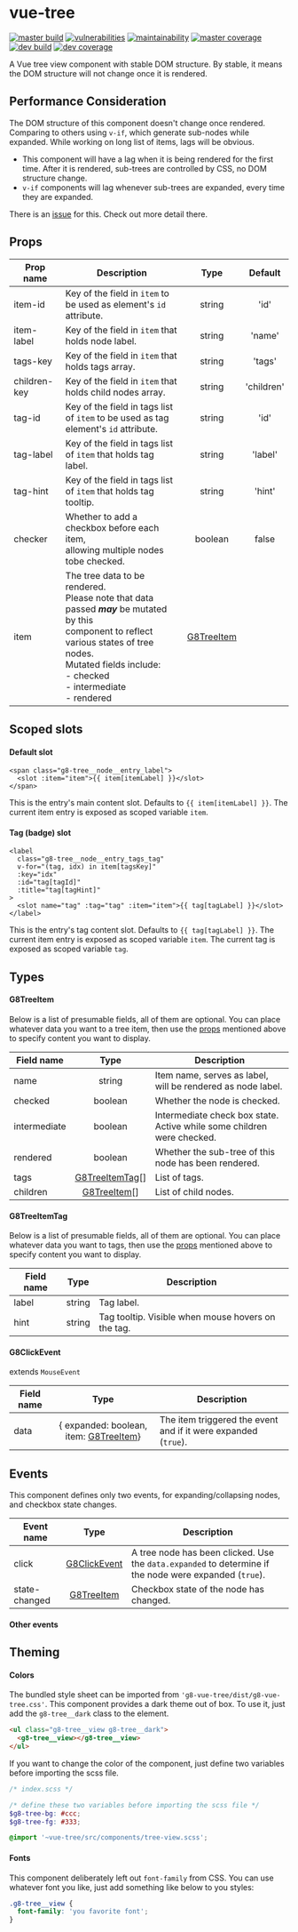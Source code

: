# vue-tree

[![master build](https://img.shields.io/travis/com/eidng8/vue-tree?color=333&logo=travis)](https://travis-ci.com/eidng8/vue-tree) [![vulnerabilities](https://img.shields.io/snyk/vulnerabilities/github/eidng8/vue-tree?color=333&logo=snyk)](https://snyk.io/test/github/eidng8/vue-tree?targetFile=package.json) [![maintainability](https://img.shields.io/codeclimate/maintainability/eidng8/vue-tree?color=333&logo=code-climate)](https://codeclimate.com/github/eidng8/vue-tree/maintainability) [![master coverage](https://img.shields.io/coveralls/github/eidng8/vue-tree/master?color=333&logo=coveralls)](https://coveralls.io/github/eidng8/vue-tree?branch=master) [![dev build](https://img.shields.io/travis/com/eidng8/vue-tree/dev?color=333&label=dev%20build&logo=travis)](https://travis-ci.com/eidng8/vue-tree/tree/dev) [![dev coverage](https://img.shields.io/coveralls/github/eidng8/vue-tree/dev?color=333&label=dev%20coverage&logo=coveralls)](https://coveralls.io/github/eidng8/vue-tree?branch=dev)

A Vue tree view component with stable DOM structure. By stable, it means the DOM structure will not change once it is rendered.

## Performance Consideration

The DOM structure of this component doesn't change once rendered. Comparing to others using `v-if`, which generate sub-nodes while expanded. While working on long list of items, lags will be obvious.

- This component will have a lag when it is being rendered for the first time. After it is rendered, sub-trees are controlled by CSS, no DOM structure change.
- `v-if` components will lag whenever sub-trees are expanded, every time they are expanded.

There is an [issue](https://github.com/eidng8/vue-tree/issues/24) for this. Check out more detail there.

## Props

<!-- prettier-ignore -->
| Prop name    | Description                                                                          | Type    | Default    |
| ------------ | ------------------------------------------------------------------------------------ | :-----: | :--------: |
| item-id      | Key of the field in `item` to be used as element's `id` attribute.                   | string  | 'id'       |
| item-label   | Key of the field in `item` that holds node label.                                    | string  | 'name'     |
| tags-key     | Key of the field in `item` that holds tags array.                                    | string  | 'tags'     |
| children-key | Key of the field in `item` that holds child nodes array.                             | string  | 'children' |
| tag-id       | Key of the field in tags list of `item` to be used as tag element's `id` attribute.  | string  | 'id'       |
| tag-label    | Key of the field in tags list of `item` that holds tag label.                        | string  | 'label'    |
| tag-hint     | Key of the field in tags list of `item` that holds tag tooltip.                      | string  | 'hint'     |
| checker      | Whether to add a checkbox before each item,<br>allowing multiple nodes tobe checked. | boolean | false      |
| item         | The tree data to be rendered.<br>Please note that data passed **_may_** be mutated by this<br>component to reflect various states of tree nodes.<br>Mutated fields include:<br>- checked<br>- intermediate<br>- rendered | [G8TreeItem](#g8treeitem) |  |

## Scoped slots

#### Default slot

```vue
<span class="g8-tree__node__entry_label">
  <slot :item="item">{{ item[itemLabel] }}</slot>
</span>
```

This is the entry's main content slot. Defaults to `{{ item[itemLabel] }}`. The current item entry is exposed as scoped variable `item`.

#### Tag (badge) slot

```vue
<label
  class="g8-tree__node__entry_tags_tag"
  v-for="(tag, idx) in item[tagsKey]"
  :key="idx"
  :id="tag[tagId]"
  :title="tag[tagHint]"
>
  <slot name="tag" :tag="tag" :item="item">{{ tag[tagLabel] }}</slot>
</label>
```

This is the entry's tag content slot. Defaults to `{{ tag[tagLabel] }}`. The current item entry is exposed as scoped variable `item`. The current tag is exposed as scoped variable `tag`.

## Types

#### G8TreeItem

Below is a list of presumable fields, all of them are optional. You can place whatever data you want to a tree item, then use the [props](#props) mentioned above to specify content you want to display.

<!-- prettier-ignore -->
| Field name   | Type                               | Description                                                            |
| ------------ | :--------------------------------: | ---------------------------------------------------------------------- |
| name         | string                             | Item name, serves as label, will be rendered as node label.            |
| checked      | boolean                            | Whether the node is checked.                                           |
| intermediate | boolean                            | Intermediate check box state. Active while some children were checked. |
| rendered     | boolean                            | Whether the sub-tree of this node has been rendered.                   |
| tags         | [G8TreeItemTag](#g8treeitemtag)\[] | List of tags.                                                          |
| children     | [G8TreeItem](#g8treeitem)\[]       | List of child nodes.                                                   |

#### G8TreeItemTag

Below is a list of presumable fields, all of them are optional. You can place whatever data you want to tags, then use the [props](#props) mentioned above to specify content you want to display.

<!-- prettier-ignore -->
| Field name |  Type  | Description                                        |
| ---------- | :----: | -------------------------------------------------- |
| label      | string | Tag label.                                         |
| hint       | string | Tag tooltip. Visible when mouse hovers on the tag. |

#### G8ClickEvent

extends `MouseEvent`

<!-- prettier-ignore -->
| Field name | Type                                                  | Description                                                    |
| ---------- | :---------------------------------------------------: | -------------------------------------------------------------- |
| data       | { expanded: boolean, item: [G8TreeItem](#g8treeitem)} | The item triggered the event and if it were expanded (`true`). |

## Events

This component defines only two events, for expanding/collapsing nodes, and checkbox state changes.

<!-- prettier-ignore -->
| Event name    | Type                          | Description                                                                                            |
| ------------- | :---------------------------: | ------------------------------------------------------------------------------------------------------ |
| click         | [G8ClickEvent](#g8clickevent) | A tree node has been clicked. Use the `data.expanded` to determine if the node were expanded (`true`). |
| state-changed | [G8TreeItem](#g8treeitem)     | Checkbox state of the node has changed.                                                                |

#### Other events

## Theming

#### Colors

The bundled style sheet can be imported from `'g8-vue-tree/dist/g8-vue-tree.css'`. This component provides a dark theme out of box. To use it, just add the `g8-tree__dark` class to the element.

```html
<ul class="g8-tree__view g8-tree__dark">
  <g8-tree__view></g8-tree__view>
</ul>
```

If you want to change the color of the component, just define two variables before importing the scss file.

```scss
/* index.scss */

/* define these two variables before importing the scss file */
$g8-tree-bg: #ccc;
$g8-tree-fg: #333;

@import '~vue-tree/src/components/tree-view.scss';
```

#### Fonts

This component deliberately left out `font-family` from CSS. You can use whatever font you like, just add something like below to you styles:

```css
.g8-tree__view {
  font-family: 'you favorite font';
}
```
